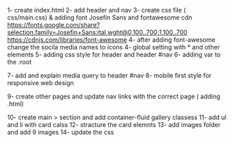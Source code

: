 1- create index.html
2- add header and nav
3- create css file ( css/main.css) & adding font Josefin Sans and fontawesome cdn
https://fonts.google.com/share?selection.family=Josefin+Sans:ital,wght@0,100..700;1,100..700
https://cdnjs.com/libraries/font-awesome
4- after adding font-awesome change the socila media names to icons
4- global setting with \* and other elements
5- adding css style for header and header #nav
6- adding var to the :root

7- add and explain media query to header #nav
8- mobile first style for responsive web design

9- create other pages and update nav links with the correct page ( adding .html)

<!-- start here -->

10- create main > section and add container-fluid gallery classess
11- add ul and li with card calss
12- stracture the card elemnts
13- add images folder and add 9 images
14- update the css
